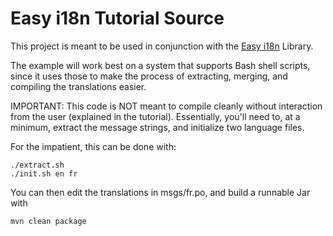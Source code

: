 # Easy i18n Tutorial Source

This project is meant to be used in conjunction with the 
[Easy i18n](https://github.com/awkay/easy-i18n) Library.

The example will work best on a system that supports Bash shell scripts,
since it uses those to make the process of extracting, merging, and
compiling the translations easier.

IMPORTANT: This code is NOT meant to compile cleanly without interaction from
the user (explained in the tutorial). Essentially, you'll need to, at a
minimum, extract the message strings, and initialize two language files.

For the impatient, this can be done with:

    ./extract.sh
    ./init.sh en fr

You can then edit the translations in msgs/fr.po, and build a runnable Jar with

    mvn clean package
